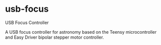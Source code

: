 # usb-focus
USB Focus Controller

A USB focus controller for astronomy based on the Teensy microcontroller and Easy Driver bipolar stepper motor controller.
